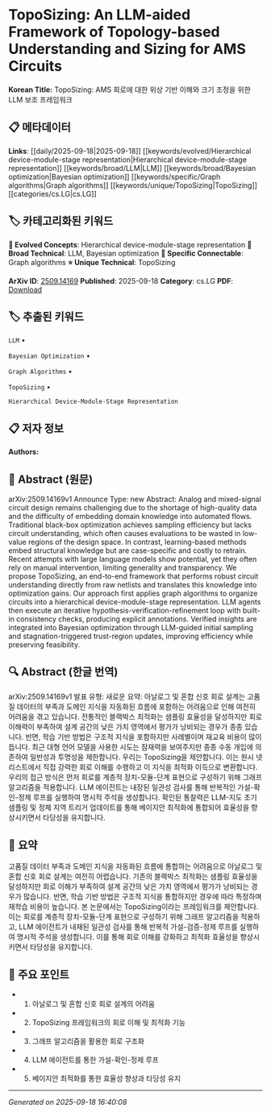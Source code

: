 
# TopoSizing: An LLM-aided Framework of Topology-based Understanding and Sizing for AMS Circuits

**Korean Title:** TopoSizing: AMS 회로에 대한 위상 기반 이해와 크기 조정을 위한 LLM 보조 프레임워크

## 📋 메타데이터

**Links**: [[daily/2025-09-18|2025-09-18]] [[keywords/evolved/Hierarchical device-module-stage representation|Hierarchical device-module-stage representation]] [[keywords/broad/LLM|LLM]] [[keywords/broad/Bayesian optimization|Bayesian optimization]] [[keywords/specific/Graph algorithms|Graph algorithms]] [[keywords/unique/TopoSizing|TopoSizing]] [[categories/cs.LG|cs.LG]]

## 🏷️ 카테고리화된 키워드
**🚀 Evolved Concepts**: Hierarchical device-module-stage representation
**🔬 Broad Technical**: LLM, Bayesian optimization
**🔗 Specific Connectable**: Graph algorithms
**⭐ Unique Technical**: TopoSizing

**ArXiv ID**: [2509.14169](https://arxiv.org/abs/2509.14169)
**Published**: 2025-09-18
**Category**: cs.LG
**PDF**: [Download](https://arxiv.org/pdf/2509.14169.pdf)


## 🏷️ 추출된 키워드



`LLM` • 

`Bayesian Optimization` • 

`Graph Algorithms` • 

`TopoSizing` • 

`Hierarchical Device-Module-Stage Representation`



## 📋 저자 정보

**Authors:** 

## 📄 Abstract (원문)

arXiv:2509.14169v1 Announce Type: new 
Abstract: Analog and mixed-signal circuit design remains challenging due to the shortage of high-quality data and the difficulty of embedding domain knowledge into automated flows. Traditional black-box optimization achieves sampling efficiency but lacks circuit understanding, which often causes evaluations to be wasted in low-value regions of the design space. In contrast, learning-based methods embed structural knowledge but are case-specific and costly to retrain. Recent attempts with large language models show potential, yet they often rely on manual intervention, limiting generality and transparency. We propose TopoSizing, an end-to-end framework that performs robust circuit understanding directly from raw netlists and translates this knowledge into optimization gains. Our approach first applies graph algorithms to organize circuits into a hierarchical device-module-stage representation. LLM agents then execute an iterative hypothesis-verification-refinement loop with built-in consistency checks, producing explicit annotations. Verified insights are integrated into Bayesian optimization through LLM-guided initial sampling and stagnation-triggered trust-region updates, improving efficiency while preserving feasibility.

## 🔍 Abstract (한글 번역)

arXiv:2509.14169v1 발표 유형: 새로운
요약: 아날로그 및 혼합 신호 회로 설계는 고품질 데이터의 부족과 도메인 지식을 자동화된 흐름에 포함하는 어려움으로 인해 여전히 어려움을 겪고 있습니다. 전통적인 블랙박스 최적화는 샘플링 효율성을 달성하지만 회로 이해력이 부족하여 설계 공간의 낮은 가치 영역에서 평가가 낭비되는 경우가 종종 있습니다. 반면, 학습 기반 방법은 구조적 지식을 포함하지만 사례별이며 재교육 비용이 많이 듭니다. 최근 대형 언어 모델을 사용한 시도는 잠재력을 보여주지만 종종 수동 개입에 의존하여 일반성과 투명성을 제한합니다. 우리는 TopoSizing을 제안합니다. 이는 원시 넷리스트에서 직접 강력한 회로 이해를 수행하고 이 지식을 최적화 이득으로 변환합니다. 우리의 접근 방식은 먼저 회로를 계층적 장치-모듈-단계 표현으로 구성하기 위해 그래프 알고리즘을 적용합니다. LLM 에이전트는 내장된 일관성 검사를 통해 반복적인 가설-확인-정제 루프를 실행하여 명시적 주석을 생성합니다. 확인된 통찰력은 LLM-지도 초기 샘플링 및 정체 지역 트리거 업데이트를 통해 베이지안 최적화에 통합되어 효율성을 향상시키면서 타당성을 유지합니다.

## 📝 요약

고품질 데이터 부족과 도메인 지식을 자동화된 흐름에 통합하는 어려움으로 아날로그 및 혼합 신호 회로 설계는 여전히 어렵습니다. 기존의 블랙박스 최적화는 샘플링 효율성을 달성하지만 회로 이해가 부족하여 설계 공간의 낮은 가치 영역에서 평가가 낭비되는 경우가 많습니다. 반면, 학습 기반 방법은 구조적 지식을 통합하지만 경우에 따라 특정하며 재학습 비용이 높습니다. 본 논문에서는 TopoSizing이라는 프레임워크를 제안합니다. 이는 회로를 계층적 장치-모듈-단계 표현으로 구성하기 위해 그래프 알고리즘을 적용하고, LLM 에이전트가 내재된 일관성 검사를 통해 반복적 가설-검증-정제 루프를 실행하여 명시적 주석을 생성합니다. 이를 통해 회로 이해를 강화하고 최적화 효율성을 향상시키면서 타당성을 유지합니다.

## 🎯 주요 포인트


- 1. 아날로그 및 혼합 신호 회로 설계의 어려움

- 2. TopoSizing 프레임워크의 회로 이해 및 최적화 기능

- 3. 그래프 알고리즘을 활용한 회로 구조화

- 4. LLM 에이전트를 통한 가설-확인-정제 루프

- 5. 베이지안 최적화를 통한 효율성 향상과 타당성 유지


---

*Generated on 2025-09-18 16:40:08*